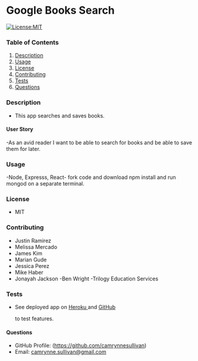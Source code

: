 # Google Books Search

[![License:MIT](https://img.shields.io/badge/License-MIT-yellow.svg)](https://opensource.org/licenses/MIT)

### Table of Contents

1. [Description](#description)
2. [Usage](#usage)
3. [License](#license)
4. [Contributing](#contribution)
5. [Tests](#testing)
6. [Questions](#questions)

### Description

- This app searches and saves books.

#### User Story

-As an avid reader I want to be able to search for books and be able to save them for later.


### Usage

-Node, Expresss, React- fork code and download npm install and run mongod on a separate terminal.

### License

- MIT

### Contributing

- Justin Ramirez
- Melissa Mercado
- James Kim
- Marian Gude
- Jessica Perez
- Mike Haber
- Jonayah Jackson
-Ben Wright
-Trilogy Education Services

### Tests

- See deployed app on
  [Heroku ](https://aqueous-hamlet-66556.herokuapp.com/)
  and
  [GitHub ](https://github.com/camrynnesullivan/Fitness-Tracker)

  to test features.

#### Questions

- GitHub Profile: (https://github.com/camrynnesullivan)
- Email: camrynne.sullivan@gmail.com

